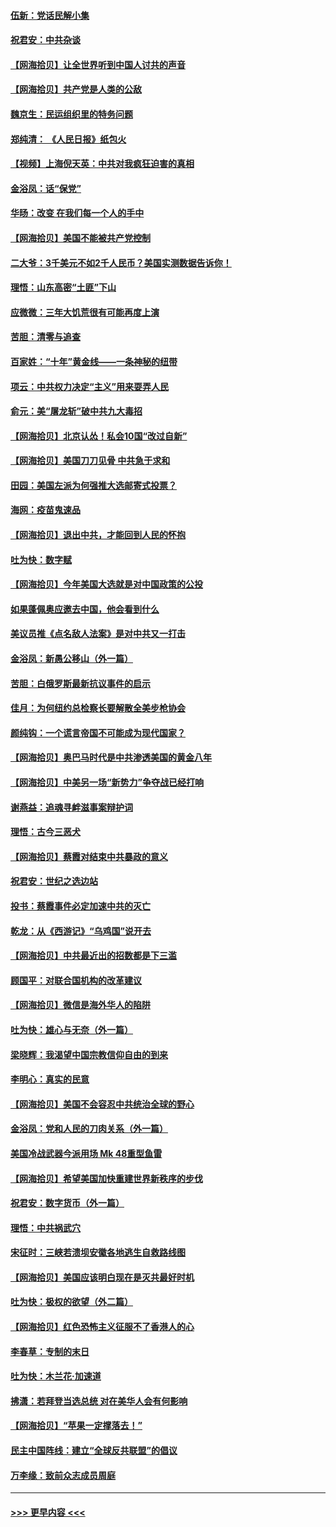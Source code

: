 #### [伍新：党话民解小集](../pages/nsc993/n12366907.md?t=08300952) 
#### [祝君安：中共杂谈](../pages/nsc993/n12366076.md?t=08300952) 
#### [【网海拾贝】让全世界听到中国人讨共的声音](../pages/nsc993/n12365569.md?t=08300952) 
#### [【网海拾贝】共产党是人类的公敌](../pages/nsc993/n12363182.md?t=08300952) 
#### [魏京生：民运组织里的特务问题](../pages/nsc993/n12363010.md?t=08300952) 
#### [郑纯清： 《人民日报》纸包火](../pages/nsc993/n12362706.md?t=08300952) 
#### [【视频】上海倪天英：中共对我疯狂迫害的真相](../pages/nsc993/n12356341.md?t=08300952) 
#### [金浴凤：话“保党”](../pages/nsc993/n12361867.md?t=08300952) 
#### [华旸：改变 在我们每一个人的手中](../pages/nsc993/n12361774.md?t=08300952) 
#### [【网海拾贝】美国不能被共产党控制](../pages/nsc993/n12360271.md?t=08300952) 
#### [二大爷：3千美元不如2千人民币？美国实测数据告诉你！](../pages/nsc993/n12358563.md?t=08300952) 
#### [理悟：山东高密“土匪”下山](../pages/nsc993/n12358535.md?t=08300952) 
#### [应微微：三年大饥荒很有可能再度上演](../pages/nsc993/n12358523.md?t=08300952) 
#### [苦胆：清零与追查](../pages/nsc993/n12358501.md?t=08300952) 
#### [百家姓：“十年”黄金线——一条神秘的纽带](../pages/nsc993/n12358319.md?t=08300952) 
#### [项云：中共权力决定“主义”用来耍弄人民](../pages/nsc993/n12358172.md?t=08300952) 
#### [俞元：美“屠龙斩”破中共九大毒招](../pages/nsc993/n12357822.md?t=08300952) 
#### [【网海拾贝】北京认怂！私会10国“改过自新”](../pages/nsc993/n12357784.md?t=08300952) 
#### [【网海拾贝】美国刀刀见骨 中共急于求和](../pages/nsc993/n12355511.md?t=08300952) 
#### [田园：美国左派为何强推大选邮寄式投票？](../pages/nsc993/n12352963.md?t=08300952) 
#### [海网：疫苗鬼速品](../pages/nsc993/n12354438.md?t=08300952) 
#### [【网海拾贝】退出中共，才能回到人民的怀抱](../pages/nsc993/n12352634.md?t=08300952) 
#### [吐为快：数字赋](../pages/nsc993/n12352317.md?t=08300952) 
#### [【网海拾贝】今年美国大选就是对中国政策的公投](../pages/nsc993/n12350973.md?t=08300952) 
#### [如果蓬佩奥应邀去中国，他会看到什么](../pages/nsc993/n12350945.md?t=08300952) 
#### [美议员推《点名敌人法案》是对中共又一打击](../pages/nsc993/n12350765.md?t=08300952) 
#### [金浴凤：新愚公移山（外一篇）](../pages/nsc993/n12350253.md?t=08300952) 
#### [苦胆：白俄罗斯最新抗议事件的启示](../pages/nsc993/n12349989.md?t=08300952) 
#### [佳月：为何纽约总检察长要解散全美步枪协会](../pages/nsc993/n12349939.md?t=08300952) 
#### [颜纯钩：一个谎言帝国不可能成为现代国家？](../pages/nsc993/n12349898.md?t=08300952) 
#### [【网海拾贝】奥巴马时代是中共渗透美国的黄金八年](../pages/nsc993/n12349284.md?t=08300952) 
#### [【网海拾贝】中美另一场“新势力”争夺战已经打响](../pages/nsc993/n12346998.md?t=08300952) 
#### [谢燕益：追魂寻衅滋事案辩护词](../pages/nsc993/n12346892.md?t=08300952) 
#### [理悟：古今三恶犬](../pages/nsc993/n12345190.md?t=08300952) 
#### [【网海拾贝】蔡霞对结束中共暴政的意义](../pages/nsc993/n12344263.md?t=08300952) 
#### [祝君安：世纪之选边站](../pages/nsc993/n12342382.md?t=08300952) 
#### [投书：蔡霞事件必定加速中共的灭亡](../pages/nsc993/n12341881.md?t=08300952) 
#### [乾龙：从《西游记》“乌鸡国”说开去](../pages/nsc993/n12341690.md?t=08300952) 
#### [【网海拾贝】中共最近出的招数都是下三滥](../pages/nsc993/n12341593.md?t=08300952) 
#### [顾国平：对联合国机构的改革建议](../pages/nsc993/n12339928.md?t=08300952) 
#### [【网海拾贝】微信是海外华人的陷阱](../pages/nsc993/n12338868.md?t=08300952) 
#### [吐为快：雄心与无奈（外一篇）](../pages/nsc993/n12338132.md?t=08300952) 
#### [梁晓辉：我渴望中国宗教信仰自由的到来](../pages/nsc993/n12336657.md?t=08300952) 
#### [李明心：真实的民意](../pages/nsc993/n12336089.md?t=08300952) 
#### [【网海拾贝】美国不会容忍中共统治全球的野心](../pages/nsc993/n12336063.md?t=08300952) 
#### [金浴凤：党和人民的刀肉关系（外一篇）](../pages/nsc993/n12335834.md?t=08300952) 
#### [美国冷战武器今派用场 Mk 48重型鱼雷](../pages/nsc993/n12335354.md?t=08300952) 
#### [【网海拾贝】希望美国加快重建世界新秩序的步伐](../pages/nsc993/n12334224.md?t=08300952) 
#### [祝君安：数字货币（外一篇）](../pages/nsc993/n12334186.md?t=08300952) 
#### [理悟：中共祸武穴](../pages/nsc993/n12333962.md?t=08300952) 
#### [宋征时：三峡若溃坝安徽各地逃生自救路线图](../pages/nsc993/n12332450.md?t=08300952) 
#### [【网海拾贝】美国应该明白现在是灭共最好时机](../pages/nsc993/n12332313.md?t=08300952) 
#### [吐为快：极权的欲望（外二篇）](../pages/nsc993/n12332089.md?t=08300952) 
#### [【网海拾贝】红色恐怖主义征服不了香港人的心](../pages/nsc993/n12329296.md?t=08300952) 
#### [李春草：专制的末日](../pages/nsc993/n12329079.md?t=08300952) 
#### [吐为快：木兰花‧加速道](../pages/nsc993/n12327366.md?t=08300952) 
#### [拂潇：若拜登当选总统 对在美华人会有何影响](../pages/nsc993/n12295996.md?t=08300952) 
#### [【网海拾贝】“苹果一定撑落去！”](../pages/nsc993/n12326784.md?t=08300952) 
#### [民主中国阵线：建立“全球反共联盟”的倡议](../pages/nsc993/n12324177.md?t=08300952) 
#### [万李缘：致前众志成员周庭](../pages/nsc993/n12324635.md?t=08300952) 

----
#### [ >>> 更早内容 <<< ](../indexes/nsc993-earlier.md)
